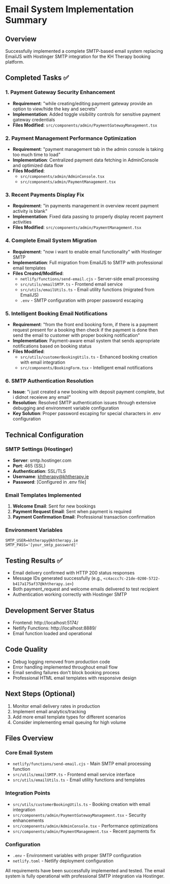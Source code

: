 # Email System Implementation Summary

## Overview
Successfully implemented a complete SMTP-based email system replacing EmailJS with Hostinger SMTP integration for the KH Therapy booking platform.

## Completed Tasks ✅

### 1. Payment Gateway Security Enhancement
- **Requirement**: "while creating/editing payment gateway provide an option to view/hide the key and secrets"
- **Implementation**: Added toggle visibility controls for sensitive payment gateway credentials
- **Files Modified**: `src/components/admin/PaymentGatewayManagement.tsx`

### 2. Payment Management Performance Optimization
- **Requirement**: "payment management tab in the admin console is taking too much time to load"
- **Implementation**: Centralized payment data fetching in AdminConsole and optimized data flow
- **Files Modified**: 
  - `src/components/admin/AdminConsole.tsx` 
  - `src/components/admin/PaymentManagement.tsx`

### 3. Recent Payments Display Fix
- **Requirement**: "in payments management in overview recent payment activity is blank"
- **Implementation**: Fixed data passing to properly display recent payment activities
- **Files Modified**: `src/components/admin/PaymentManagement.tsx`

### 4. Complete Email System Migration
- **Requirement**: "now i want to enable email functionality" with Hostinger SMTP
- **Implementation**: Full migration from EmailJS to SMTP with professional email templates
- **Files Created/Modified**:
  - `netlify/functions/send-email.cjs` - Server-side email processing
  - `src/utils/emailSMTP.ts` - Frontend email service
  - `src/utils/emailUtils.ts` - Email utility functions (migrated from EmailJS)
  - `.env` - SMTP configuration with proper password escaping

### 5. Intelligent Booking Email Notifications
- **Requirement**: "from the front end booking form, if there is a payment request present for a booking then check if the payment is done then send the email to customer with proper booking notification"
- **Implementation**: Payment-aware email system that sends appropriate notifications based on booking status
- **Files Modified**:
  - `src/utils/customerBookingUtils.ts` - Enhanced booking creation with email integration
  - `src/components/BookingForm.tsx` - Intelligent email notifications

### 6. SMTP Authentication Resolution
- **Issue**: "i just created a new booking with deposit payment complete, but i didnot receieve any email"
- **Resolution**: Resolved SMTP authentication issues through extensive debugging and environment variable configuration
- **Key Solution**: Proper password escaping for special characters in .env configuration

## Technical Configuration

### SMTP Settings (Hostinger)
- **Server**: smtp.hostinger.com
- **Port**: 465 (SSL)
- **Authentication**: SSL/TLS
- **Username**: khtherapy@khtherapy.ie
- **Password**: [Configured in .env file]

### Email Templates Implemented
1. **Welcome Email**: Sent for new bookings
2. **Payment Request Email**: Sent when payment is required
3. **Payment Confirmation Email**: Professional transaction confirmation

### Environment Variables
```
SMTP_USER=khtherapy@khtherapy.ie
SMTP_PASS='[your_smtp_password]'
```

## Testing Results ✅
- Email delivery confirmed with HTTP 200 status responses
- Message IDs generated successfully (e.g., `<c4accc7c-21de-0200-5722-b417a175af37@khtherapy.ie>`)
- Both payment_request and welcome emails delivered to test recipient
- Authentication working correctly with Hostinger SMTP

## Development Server Status
- Frontend: http://localhost:5174/
- Netlify Functions: http://localhost:8889/
- Email function loaded and operational

## Code Quality
- Debug logging removed from production code
- Error handling implemented throughout email flow
- Email sending failures don't block booking process
- Professional HTML email templates with responsive design

## Next Steps (Optional)
1. Monitor email delivery rates in production
2. Implement email analytics/tracking
3. Add more email template types for different scenarios
4. Consider implementing email queuing for high volume

## Files Overview

### Core Email System
- `netlify/functions/send-email.cjs` - Main SMTP email processing function
- `src/utils/emailSMTP.ts` - Frontend email service interface
- `src/utils/emailUtils.ts` - Email utility functions and templates

### Integration Points
- `src/utils/customerBookingUtils.ts` - Booking creation with email integration
- `src/components/admin/PaymentGatewayManagement.tsx` - Security enhancements
- `src/components/admin/AdminConsole.tsx` - Performance optimizations
- `src/components/admin/PaymentManagement.tsx` - Recent payments fix

### Configuration
- `.env` - Environment variables with proper SMTP configuration
- `netlify.toml` - Netlify deployment configuration

All requirements have been successfully implemented and tested. The email system is fully operational with professional SMTP integration via Hostinger.
